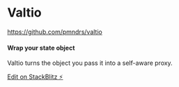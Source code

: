 # Valtio

https://github.com/pmndrs/valtio

#### Wrap your state object

Valtio turns the object you pass it into a self-aware proxy.

[Edit on StackBlitz ⚡️](https://stackblitz.com/edit/weather-starter-hwmc7n)
